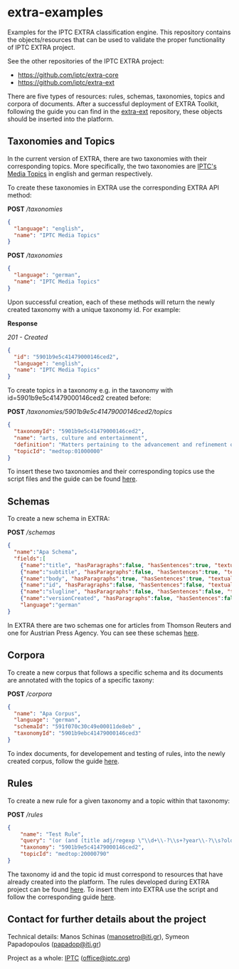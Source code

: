 # extra-examples

Examples for the IPTC EXTRA classification engine.
This repository contains the objects/resources that can be used to validate the proper functionality of IPTC EXTRA project.

See the other repositories of the IPTC EXTRA project:

* https://github.com/iptc/extra-core
* https://github.com/iptc/extra-ext


There are five types of resources: rules, schemas, taxonomies, topics and corpora of documents. After a successful deployment of EXTRA Toolkit, following the guide you can find in the [extra-ext](https://github.com/iptc/extra-ext) repository, these objects should be inserted into the platform.

## Taxonomies and Topics
In the current version of EXTRA, there are two taxonomies with their corresponding topics. More specifically, the two taxonomies are [IPTC's Media Topics](https://github.com/iptc/extra-ext) in english and german respectively.

To create these taxonomies in EXTRA use the corresponding EXTRA API method:

**POST** */taxonomies*
```json
{
  "language": "english",
  "name": "IPTC Media Topics"
}
```

**POST** */taxonomies*
```json
{
  "language": "german",
  "name": "IPTC Media Topics"
}
```

Upon successful creation, each of these methods will return the newly created taxonomy with a unique taxonomy id. For example:

**Response**

*201 - Created*
```json
{
  "id": "5901b9e5c41479000146ced2",
  "language": "english",
  "name": "IPTC Media Topics"
}
```

To create topics in a taxonomy e.g. in the taxonomy with id=5901b9e5c41479000146ced2 created before:

**POST** */taxonomies/5901b9e5c41479000146ced2/topics*
```json
{
  "taxonomyId": "5901b9e5c41479000146ced2",
  "name": "arts, culture and entertainment",
  "definition": "Matters pertaining to the advancement and refinement of the human mind, of interests, skills, tastes and emotions ",
  "topicId": "medtop:01000000"
}
```

To insert these two taxonomies and their corresponding topics use the script files and the guide can be found [here](https://github.com/iptc/extra-examples/tree/master/topics).

## Schemas

To create a new schema in EXTRA:

**POST** */schemas*

```json
{
  "name":"Apa Schema",
  "fields":[
    {"name":"title", "hasParagraphs":false, "hasSentences":true, "textual":true},
    {"name":"subtitle", "hasParagraphs":false, "hasSentences":true, "textual":true},
    {"name":"body", "hasParagraphs":true, "hasSentences":true, "textual":true},
    {"name":"id", "hasParagraphs":false, "hasSentences":false, "textual":false},
    {"name":"slugline", "hasParagraphs":false, "hasSentences":false, "textual":false},
    {"name":"versionCreated", "hasParagraphs":false, "hasSentences":false, "textual":false}],
    "language":"german"
}
```

In EXTRA there are two schemas one for articles from Thomson Reuters and one for Austrian Press Agency. You can see these schemas [here](https://github.com/iptc/extra-examples/blob/master/schemas/schemas.json).

## Corpora

To create a new corpus that follows a specific schema and its documents are annotated with the topics of a specific taxony:

**POST** */corpora*

```json
{
  "name": "Apa Corpus",
  "language": "german",
  "schemaId": "591f070c30c49e00011de8eb" ,
  "taxonomyId": "5901b9ebc41479000146ced3"
}
```

To index documents, for developement and testing of rules, into the newly created corpus, follow the guide [here](https://github.com/iptc/extra-examples/tree/master/corpora).

## Rules

To create a new rule for a given taxonomy and a topic within that taxonomy:

**POST** */rules*

```json
{
	"name": "Test Rule",
	"query": "(or (and (title adj/regexp \"\\d+\\-?\\s+?year\\-?\\s?old\") (body any/stemming \"boy child children girl infant juvenile kid newborn schoolboy schoolgirl toddler\") ) (and (title adj/regexp \"\\d+\\-?\\s+?month\\-?\\s?old\") (body any/stemming \"boy child children girl infant juvenile kid newborn schoolboy schoolgirl toddler\") ) )",
	"taxonomy": "5901b9e5c41479000146ced2",
	"topicId": "medtop:20000790"
}
```

The taxonomy id and the topic id must correspond to resources that have already created into the platform.
The rules developed during EXTRA project can be found [here](https://github.com/iptc/extra-examples/tree/master/topics). To insert them into EXTRA use the script and follow the corresponding guide [here](https://github.com/iptc/extra-examples/tree/master/rules).


## Contact for further details about the project

Technical details: Manos Schinas (manosetro@iti.gr), Symeon Papadopoulos (papadop@iti.gr)

Project as a whole: [IPTC](https://iptc.org) (office@iptc.org)
